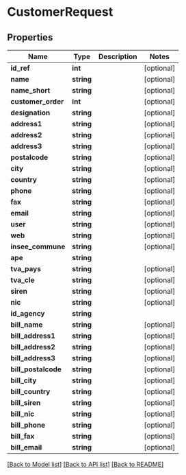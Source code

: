 # CustomerRequest

## Properties
Name | Type | Description | Notes
------------ | ------------- | ------------- | -------------
**id_ref** | **int** |  | [optional] 
**name** | **string** |  | [optional] 
**name_short** | **string** |  | [optional] 
**customer_order** | **int** |  | [optional] 
**designation** | **string** |  | [optional] 
**address1** | **string** |  | [optional] 
**address2** | **string** |  | [optional] 
**address3** | **string** |  | [optional] 
**postalcode** | **string** |  | [optional] 
**city** | **string** |  | [optional] 
**country** | **string** |  | [optional] 
**phone** | **string** |  | [optional] 
**fax** | **string** |  | [optional] 
**email** | **string** |  | [optional] 
**user** | **string** |  | [optional] 
**web** | **string** |  | [optional] 
**insee_commune** | **string** |  | [optional] 
**ape** | **string** |  | 
**tva_pays** | **string** |  | [optional] 
**tva_cle** | **string** |  | [optional] 
**siren** | **string** |  | [optional] 
**nic** | **string** |  | [optional] 
**id_agency** | **string** |  | 
**bill_name** | **string** |  | [optional] 
**bill_address1** | **string** |  | [optional] 
**bill_address2** | **string** |  | [optional] 
**bill_address3** | **string** |  | [optional] 
**bill_postalcode** | **string** |  | [optional] 
**bill_city** | **string** |  | [optional] 
**bill_country** | **string** |  | [optional] 
**bill_siren** | **string** |  | [optional] 
**bill_nic** | **string** |  | [optional] 
**bill_phone** | **string** |  | [optional] 
**bill_fax** | **string** |  | [optional] 
**bill_email** | **string** |  | [optional] 

[[Back to Model list]](../../README.md#documentation-for-models) [[Back to API list]](../../README.md#documentation-for-api-endpoints) [[Back to README]](../../README.md)

